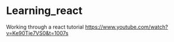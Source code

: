 # Learning_react
Working through a react tutorial
https://www.youtube.com/watch?v=Ke90Tje7VS0&t=1007s
